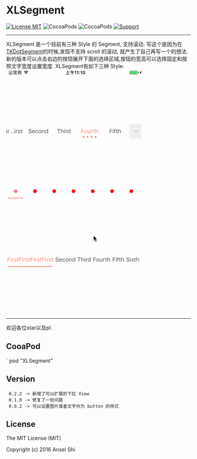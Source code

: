 # XLSegment
[![License MIT](https://img.shields.io/badge/license-MIT-green.svg?style=flat)](https://raw.githubusercontent.com/sfmDev/XLSegment/master/LICENSE)
![CocoaPods](http://img.shields.io/cocoapods/v/XLSegment.svg?style=flat)
![CocoaPods](http://img.shields.io/cocoapods/p/XLSegment.svg?style=flat)
[![Support](https://img.shields.io/badge/support-iOS%208%2B%20-blue.svg?style=flat)](https://www.apple.com/nl/ios/)</br>

---

XLSegment 是一个目前有三种 Style 的 Segment, 支持滚动.
写这个是因为在[TKDotSegment](https://github.com/TBXark/TKDotSegment)的时候,发现不支持 scroll 的滚动, 就产生了自己再写一个的想法.新的版本可以点击右边的按钮展开下面的选择区域,按钮的宽高可以选择固定和按照文字宽度设置宽度.
XLSegment有如下三种 Style:
<br>
![image](https://github.com/sfmDev/XLSegment/blob/master/XLSegmentGif.gif)   

---
欢迎各位star以及pl.
## CooaPod
` pod "XLSegment"


## Version
` 0.2.2 -> 新增了可以扩展的下拉 View`</br>
` 0.1.0 -> 修复了一些问题`</br>
` 0.0.2 -> 可以设置图片或者文字作为 button 的样式`</br>


## License
The MIT License (MIT)

Copyright (c) 2016 Ansel Shi
